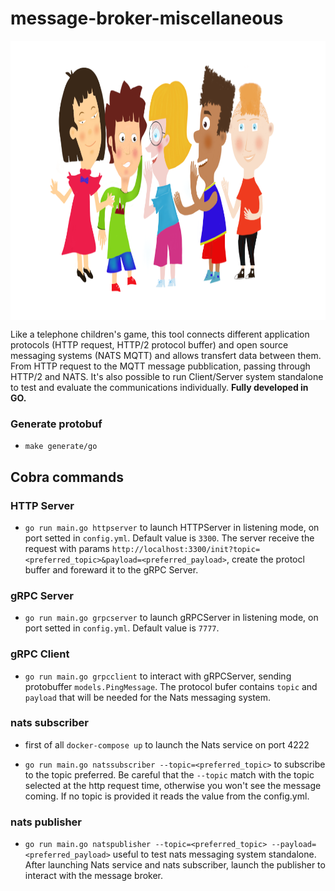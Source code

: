 # message-broker-miscellaneous

<img align="center" width="900" height="447" src="https://github.com/enbis/message-broker-miscellaneous/blob/master/image/enbis_mbm_logo.png">

Like a telephone children's game, this tool connects different application protocols (HTTP request, HTTP/2 protocol buffer) and open source messaging systems (NATS MQTT) and allows transfert data between them. From HTTP request to the MQTT message pubblication, passing through HTTP/2 and NATS. It's also possible to run Client/Server system standalone to test and evaluate the communications individually. **Fully developed in GO.**   

### Generate protobuf

- `make generate/go` 

## Cobra commands

### HTTP Server

- `go run main.go httpserver` to launch HTTPServer in listening mode, on port setted in `config.yml`. Default value is `3300`. The server receive the request with params `http://localhost:3300/init?topic=<preferred_topic>&payload=<preferred_payload>`, create the protocl buffer and foreward it to the gRPC Server.

### gRPC Server

- `go run main.go grpcserver` to launch gRPCServer in listening mode, on port setted in `config.yml`. Default value is `7777`.

### gRPC Client

- `go run main.go grpcclient` to interact with gRPCServer, sending protobuffer `models.PingMessage`. The protocol bufer contains `topic` and `payload` that will be needed for the Nats messaging system.

### nats subscriber

- first of all `docker-compose up` to launch the Nats service on port 4222

- `go run main.go natssubscriber --topic=<preferred_topic>` to subscribe to the topic preferred. Be careful that the `--topic` match with the topic selected at the http request time, otherwise you won't see the message coming. If no topic is provided it reads the value from the config.yml. 

### nats publisher

- `go run main.go natspublisher --topic=<preferred_topic> --payload=<preferred_payload>` useful to test nats messaging system standalone. After launching Nats service and nats subscriber, launch the publisher to interact with the message broker. 
